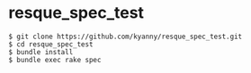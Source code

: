 resque_spec_test
================

```
$ git clone https://github.com/kyanny/resque_spec_test.git
$ cd resque_spec_test
$ bundle install
$ bundle exec rake spec
```
